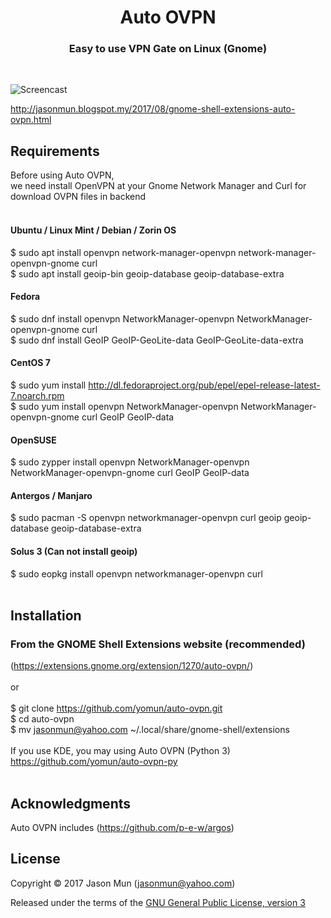 <h1 align="center">Auto OVPN</h1>
<h3 align="center">Easy to use VPN Gate on Linux (Gnome)</h3>
<br>

![Screencast](https://extensions.gnome.org/extension-data/screenshots/screenshot_1270_GPwnlPo.png)

http://jasonmun.blogspot.my/2017/08/gnome-shell-extensions-auto-ovpn.html
<br>

## Requirements

Before using Auto OVPN, <br>
we need install OpenVPN at your Gnome Network Manager and Curl for download OVPN files in backend<br><br>

#### Ubuntu / Linux Mint / Debian / Zorin OS<br>
$ sudo apt install openvpn network-manager-openvpn network-manager-openvpn-gnome curl<br>
$ sudo apt install geoip-bin geoip-database geoip-database-extra
<br>
#### Fedora<br>
$ sudo dnf install openvpn NetworkManager-openvpn NetworkManager-openvpn-gnome curl<br>
$ sudo dnf install GeoIP GeoIP-GeoLite-data GeoIP-GeoLite-data-extra
<br>
#### CentOS 7<br>
$ sudo yum install http://dl.fedoraproject.org/pub/epel/epel-release-latest-7.noarch.rpm<br>
$ sudo yum install openvpn NetworkManager-openvpn NetworkManager-openvpn-gnome curl GeoIP GeoIP-data
<br>
#### OpenSUSE<br>
$ sudo zypper install openvpn NetworkManager-openvpn NetworkManager-openvpn-gnome curl GeoIP GeoIP-data
<br>
#### Antergos / Manjaro<br>
$ sudo pacman -S openvpn networkmanager-openvpn curl geoip geoip-database geoip-database-extra
<br>
#### Solus 3 (Can not install geoip)<br>
$ sudo eopkg install openvpn networkmanager-openvpn curl<br>
<br>
## Installation

### From the GNOME Shell Extensions website (recommended)
(https://extensions.gnome.org/extension/1270/auto-ovpn/)
<br><br>
or<br>
<br>
$ git clone https://github.com/yomun/auto-ovpn.git<br>
$ cd auto-ovpn<br>
$ mv jasonmun@yahoo.com ~/.local/share/gnome-shell/extensions<br>
<br>
If you use KDE, you may using Auto OVPN (Python 3)<br>
https://github.com/yomun/auto-ovpn-py<br>
<br>
## Acknowledgments

Auto OVPN includes (https://github.com/p-e-w/argos)

## License

Copyright &copy; 2017 Jason Mun (<jasonmun@yahoo.com>)

Released under the terms of the [GNU General Public License, version 3](https://gnu.org/licenses/gpl.html)
